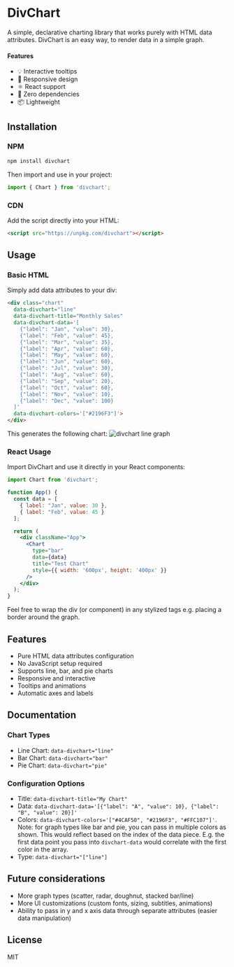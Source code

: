 # DivChart
A simple, declarative charting library that works purely with HTML data attributes. DivChart is an easy way, to render data in a simple graph.

#### Features
- 💡 Interactive tooltips
- 📱 Responsive design
- ⚛️ React support
- 🔧 Zero dependencies
- 📦 Lightweight

## Installation

### NPM
```bash
npm install divchart
```

Then import and use in your project:

```javascript
import { Chart } from 'divchart';
```

### CDN

Add the script directly into your HTML:

```html
<script src="https://unpkg.com/divchart"></script>
```


## Usage

### Basic HTML
Simply add data attributes to your div:

```html
<div class="chart"
  data-divchart="line"
  data-divchart-title="Monthly Sales"
  data-divchart-data='[
    {"label": "Jan", "value": 30},
    {"label": "Feb", "value": 45},
    {"label": "Mar", "value": 35},
    {"label": "Apr", "value": 60},
    {"label": "May", "value": 60},
    {"label": "Jun", "value": 60},
    {"label": "Jul", "value": 30},
    {"label": "Aug", "value": 60},
    {"label": "Sep", "value": 20},
    {"label": "Oct", "value": 60},
    {"label": "Nov", "value": 10},
    {"label": "Dec", "value": 100}
  ]'
  data-divchart-colors='["#2196F3"]'>
</div>
```

This generates the following chart:
![divchart line graph](https://divchart.s3.us-east-1.amazonaws.com/divchart-line-graph.png)

### React Usage
Import DivChart and use it directly in your React components:

```jsx
import Chart from 'divchart';

function App() {
  const data = [
    { label: "Jan", value: 30 },
    { label: "Feb", value: 45 }
  ];

  return (
    <div className="App">
      <Chart 
        type="bar"
        data={data}
        title="Test Chart"
        style={{ width: '600px', height: '400px' }}
      />
    </div>
  );
}
```

Feel free to wrap the div (or component) in any stylized tags e.g. placing a border around the graph.

## Features
- Pure HTML data attributes configuration
- No JavaScript setup required
- Supports line, bar, and pie charts
- Responsive and interactive
- Tooltips and animations
- Automatic axes and labels

## Documentation

### Chart Types
- Line Chart: `data-divchart="line"`
- Bar Chart: `data-divchart="bar"`
- Pie Chart: `data-divchart="pie"`

### Configuration Options
- Title: `data-divchart-title="My Chart"`
- Data: `data-divchart-data='[{"label": "A", "value": 10}, {"label": "B", "value": 20}]'`
- Colors: `data-divchart-colors='["#4CAF50", "#2196F3", "#FFC107"]'`. Note: for graph types like bar and pie, you can pass in multiple colors as shown. This would reflect based on the index of the data piece. E.g. the first data point you pass into `divchart-data` would correlate with the first color in the array.
- Type: `data-divchart="["line"]`

## Future considerations
- More graph types (scatter, radar, doughnut, stacked bar/line)
- More UI customizations (custom fonts, sizing, subtitles, animations)
- Ability to pass in y and x axis data through separate attributes (easier data manipulation)

## License
MIT
